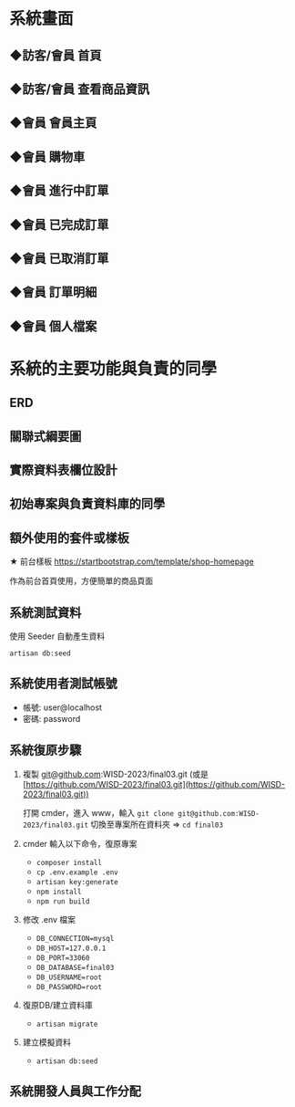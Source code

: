 # 系統畫面

## ◆訪客/會員 首頁

## ◆訪客/會員 查看商品資訊

## ◆會員 會員主頁

## ◆會員 購物車

## ◆會員 進行中訂單

## ◆會員 已完成訂單

## ◆會員 已取消訂單

## ◆會員 訂單明細

## ◆會員 個人檔案

# 系統的主要功能與負責的同學

## ERD


## 關聯式綱要圖


## 實際資料表欄位設計

## 初始專案與負責資料庫的同學 

## 額外使用的套件或樣板
★ 前台樣板 https://startbootstrap.com/template/shop-homepage

作為前台首頁使用，方便簡單的商品頁面

## 系統測試資料
使用 Seeder 自動產生資料
```
artisan db:seed
```

## 系統使用者測試帳號
- 帳號: user@localhost
- 密碼: password

## 系統復原步驟
1. 複製 git@github.com:WISD-2023/final03.git (或是[https://github.com/WISD-2023/final03.git](https://github.com/WISD-2023/final03.git))

   打開 cmder，進入 www，輸入 `git clone git@github.com:WISD-2023/final03.git` 切換至專案所在資料夾 => `cd final03`
2. cmder 輸入以下命令，復原專案
   - `composer install`
   - `cp .env.example .env`
   - `artisan key:generate`
   - `npm install`
   - `npm run build`
3. 修改 .env 檔案
   - `DB_CONNECTION=mysql`
   - `DB_HOST=127.0.0.1`
   - `DB_PORT=33060`
   - `DB_DATABASE=final03`
   - `DB_USERNAME=root`
   - `DB_PASSWORD=root`
4. 復原DB/建立資料庫
   - `artisan migrate`
5. 建立模擬資料
   - `artisan db:seed`
   
## 系統開發人員與工作分配
